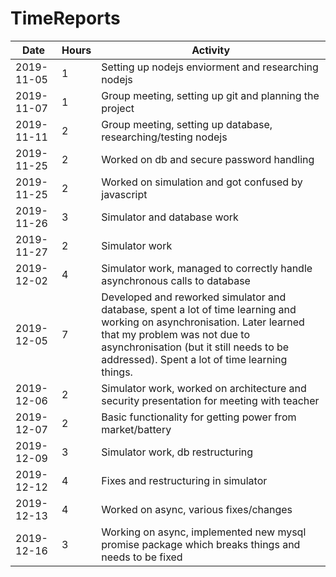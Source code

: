 # TimeReports

| Date  |      Hours    | Activity                                       |
| ----------- | ------- |------------------------------------------------
| 2019-11-05  | 1       |  Setting up nodejs enviorment and researching nodejs|
| 2019-11-07|1|Group meeting, setting up git and planning the project|
| 2019-11-11|2|Group meeting, setting up database, researching/testing nodejs|
|2019-11-25|2|Worked on db and secure password handling|
|2019-11-25|2|Worked on simulation and got confused by javascript|
|2019-11-26|3|Simulator and database work|
|2019-11-27|2|Simulator work|
|2019-12-02|4|Simulator work, managed to correctly handle asynchronous calls to database|
|2019-12-05|7|Developed and reworked simulator and database, spent a lot of time learning and working on asynchronisation. Later learned that my problem was not due to asynchronisation (but it still needs to be addressed). Spent a lot of time learning things.|
|2019-12-06|2|Simulator work, worked on architecture and security presentation for meeting with teacher|
|2019-12-07|2|Basic functionality for getting power from market/battery|
|2019-12-09|3|Simulator work, db restructuring|
|2019-12-12|4|Fixes and restructuring in simulator|
|2019-12-13|4|Worked on async, various fixes/changes|
|2019-12-16|3|Working on async, implemented new mysql promise package which breaks things and needs to be fixed|
